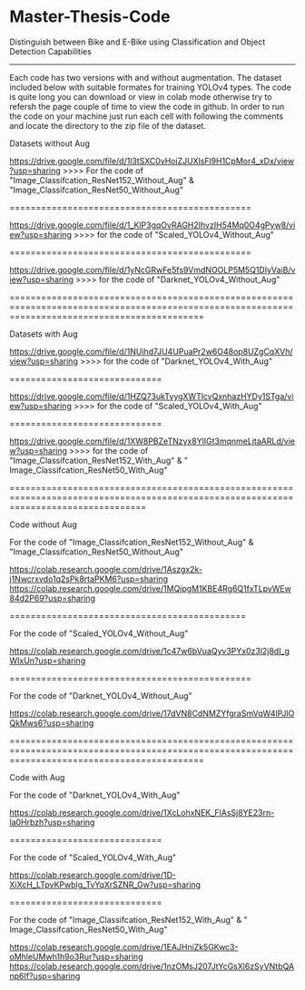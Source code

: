 # Master-Thesis-Code

Distinguish between Bike and E-Bike using Classification and Object Detection Capabilities

---------------------------------------------------------------------------------------------------

Each code has two versions with and without augmentation.
The dataset included below with suitable formates for training YOLOv4 types.
The code is quite long you can download or view in colab mode otherwise try to refersh the page couple of time to view the code in github.
In order to run the code on your machine just run each cell with following the comments and locate the directory to the zip file of the dataset.





Datasets without Aug


https://drive.google.com/file/d/1l3tSXC0vHoiZJUXlsFl9H1CpMor4_xDx/view?usp=sharing >>>> For the code of "Image_Classifcation_ResNet152_Without_Aug" & "Image_Classifcation_ResNet50_Without_Aug"

==============================================

https://drive.google.com/file/d/1_KlP3gqOvRAGH2IhvzIH54Mq0O4gPyw8/view?usp=sharing >>>> for the code of "Scaled_YOLOv4_Without_Aug"

==============================================

https://drive.google.com/file/d/1yNcGRwFe5fs9VmdNOOLP5M5Q1DIyVaiB/view?usp=sharing >>>> for the code of "Darknet_YOLOv4_Without_Aug"

=================================================================================================================================================



Datasets with Aug


https://drive.google.com/file/d/1NUihd7JU4UPuaPr2w6O48op8UZgCqXVh/view?usp=sharing >>>> for the code of "Darknet_YOLOv4_With_Aug"

=============================

https://drive.google.com/file/d/1HZQ73ukTvygXWTlcvQxnhazHYDy1STga/view?usp=sharing >>>> for the code of "Scaled_YOLOv4_With_Aug"

=============================

https://drive.google.com/file/d/1XW8PBZeTNzyx8YlIGt3mqnmeLjtaARLd/view?usp=sharing >>>> for the code of "Image_Classifcation_ResNet152_With_Aug" & " Image_Classifcation_ResNet50_With_Aug"




======================================================================================================================================

Code without Aug
 
For the code of "Image_Classifcation_ResNet152_Without_Aug" & "Image_Classifcation_ResNet50_Without_Aug"

https://colab.research.google.com/drive/1Aszgx2k-j1Nwcrxvdo1q2sPk8rtaPKM6?usp=sharing 
https://colab.research.google.com/drive/1MQjpgM1KBE4Rg6Q1fxTLpvWEw84d2P69?usp=sharing

=============================================

For the code of "Scaled_YOLOv4_Without_Aug"
 
https://colab.research.google.com/drive/1c47w6bVuaQyv3PYx0z3l2j8dI_gWIxUn?usp=sharing

==============================================

For the code of "Darknet_YOLOv4_Without_Aug"

https://colab.research.google.com/drive/17dVN8CdNMZYfgraSmVqW4lPJlOQkMws6?usp=sharing

=================================================================================================================================================



Code with Aug


For the code of "Darknet_YOLOv4_With_Aug"

https://colab.research.google.com/drive/1XcLohxNEK_FlAsSj8YE23rn-la0Hrbzh?usp=sharing

=============================

For the code of "Scaled_YOLOv4_With_Aug"

https://colab.research.google.com/drive/1D-XiXcH_LTpvKPwblg_TvYqXrSZNR_Gw?usp=sharing

=============================

For the code of "Image_Classifcation_ResNet152_With_Aug" & " Image_Classifcation_ResNet50_With_Aug"

https://colab.research.google.com/drive/1EAJHniZk5GKwc3-oMhleUMwh1h9o3Rur?usp=sharing
https://colab.research.google.com/drive/1nzOMsJ207JtYcGsXl6zSyVNtbQAnp6If?usp=sharing
